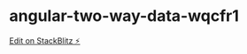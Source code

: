 # angular-two-way-data-wqcfr1

[Edit on StackBlitz ⚡️](https://stackblitz.com/edit/angular-two-way-data-wqcfr1)